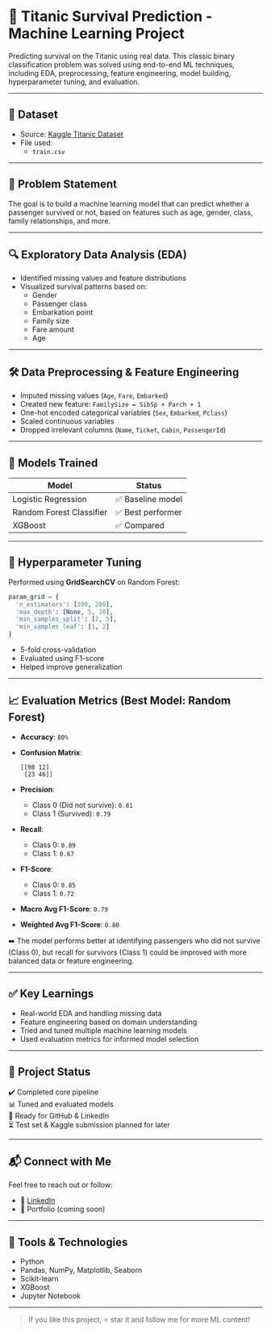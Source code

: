 # 🚢 Titanic Survival Prediction - Machine Learning Project

Predicting survival on the Titanic using real data. This classic binary classification problem was solved using end-to-end ML techniques, including EDA, preprocessing, feature engineering, model building, hyperparameter tuning, and evaluation.

---

## 📁 Dataset

- Source: [Kaggle Titanic Dataset](https://www.kaggle.com/competitions/titanic/data)
- File used:
  - `train.csv`

---

## 📌 Problem Statement

The goal is to build a machine learning model that can predict whether a passenger survived or not, based on features such as age, gender, class, family relationships, and more.

---

## 🔍 Exploratory Data Analysis (EDA)

- Identified missing values and feature distributions
- Visualized survival patterns based on:
  - Gender
  - Passenger class
  - Embarkation point
  - Family size
  - Fare amount
  - Age

---

## 🛠️ Data Preprocessing & Feature Engineering

- Imputed missing values (`Age`, `Fare`, `Embarked`)
- Created new feature: `FamilySize = SibSp + Parch + 1`
- One-hot encoded categorical variables (`Sex`, `Embarked`, `Pclass`)
- Scaled continuous variables
- Dropped irrelevant columns (`Name`, `Ticket`, `Cabin`, `PassengerId`)

---

## 🤖 Models Trained

| Model                   | Status          |
|-------------------------|------------------|
| Logistic Regression     | ✅ Baseline model |
| Random Forest Classifier| ✅ Best performer |
| XGBoost                 | ✅ Compared       |

---

## 🧪 Hyperparameter Tuning

Performed using **GridSearchCV** on Random Forest:

```python
param_grid = {
  'n_estimators': [100, 200],
  'max_depth': [None, 5, 10],
  'min_samples_split': [2, 5],
  'min_samples_leaf': [1, 2]
}
```

- 5-fold cross-validation
- Evaluated using F1-score
- Helped improve generalization

---

## 📈 Evaluation Metrics (Best Model: Random Forest)

- **Accuracy**: `80%`
- **Confusion Matrix**:
  ```
  [[98 12]
   [23 46]]
  ```

- **Precision**:
  - Class 0 (Did not survive): `0.81`
  - Class 1 (Survived): `0.79`

- **Recall**:
  - Class 0: `0.89`
  - Class 1: `0.67`

- **F1-Score**:
  - Class 0: `0.85`
  - Class 1: `0.72`

- **Macro Avg F1-Score**: `0.79`
- **Weighted Avg F1-Score**: `0.80`

➡️ The model performs better at identifying passengers who did not survive (Class 0), but recall for survivors (Class 1) could be improved with more balanced data or feature engineering.

---

## ✅ Key Learnings

- Real-world EDA and handling missing data
- Feature engineering based on domain understanding
- Tried and tuned multiple machine learning models
- Used evaluation metrics for informed model selection

---

## 🚀 Project Status

✔️ Completed core pipeline  
📊 Tuned and evaluated models  
🧠 Ready for GitHub & LinkedIn  
⏳ Test set & Kaggle submission planned for later

---

## 📬 Connect with Me

Feel free to reach out or follow:

- 💼 [LinkedIn](https://www.linkedin.com/in/firdose-anjum-ml)
- 🧠 Portfolio (coming soon)

---

## 🧠 Tools & Technologies

- Python
- Pandas, NumPy, Matplotlib, Seaborn
- Scikit-learn
- XGBoost
- Jupyter Notebook

---

> If you like this project, ⭐ star it and follow me for more ML content!
